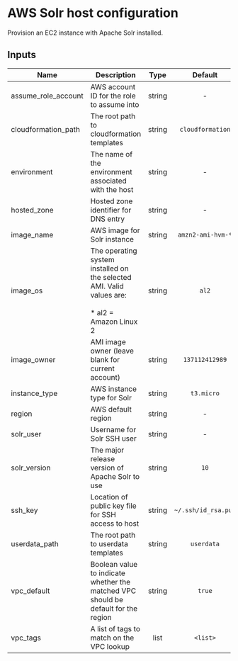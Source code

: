 # AWS Solr host configuration

Provision an EC2 instance with Apache Solr installed.

## Inputs

| Name | Description | Type | Default | Required |
|------|-------------|:----:|:-----:|:-----:|
| assume\_role\_account | AWS account ID for the role to assume into | string | - | yes |
| cloudformation\_path | The root path to cloudformation templates | string | `cloudformation` | no |
| environment | The name of the environment associated with the host | string | - | yes |
| hosted\_zone | Hosted zone identifier for DNS entry | string | - | yes |
| image\_name | AWS image for Solr instance | string | `amzn2-ami-hvm-*` | no |
| image\_os | The operating system installed on the selected AMI. Valid values are:<br><br>  * al2     = Amazon Linux 2 | string | `al2` | no |
| image\_owner | AMI image owner (leave blank for current account) | string | `137112412989` | no |
| instance\_type | AWS instance type for Solr | string | `t3.micro` | no |
| region | AWS default region | string | - | yes |
| solr\_user | Username for Solr SSH user | string | - | yes |
| solr\_version | The major release version of Apache Solr to use | string | `10` | no |
| ssh\_key | Location of public key file for SSH access to host | string | `~/.ssh/id_rsa.pub` | no |
| userdata\_path | The root path to userdata templates | string | `userdata` | no |
| vpc\_default | Boolean value to indicate whether the matched VPC should be default for the region | string | `true` | no |
| vpc\_tags | A list of tags to match on the VPC lookup | list | `<list>` | no |

